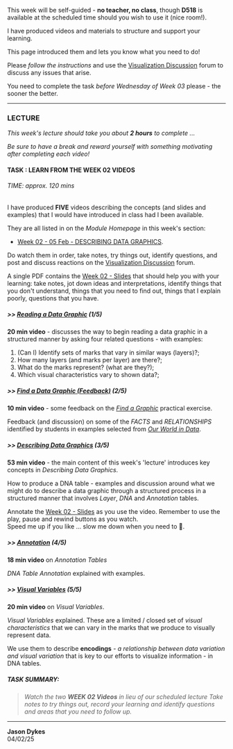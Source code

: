<link rel="stylesheet" href="https://jsndyks.github.io/sg2047/css/sg2047.css">

This week will be self-guided - <b>no teacher, no class</b>, though <b>D518</b> is available at the scheduled time should you wish to use it (nice room!).

I have produced videos and materials to structure and support your learning.

This page introduced them and lets you know what you need to do!

Please _follow the instructions_ and use the [Visualization Discussion](https://moodle4.city.ac.uk/mod/forum/view.php?id=824647) forum to discuss any issues that arise.

<!-- ---

There are **XXX** tasks this week:

- **three** are **homework** that consolidate on the learning that took place this week,
- **two** are **PREPARATION** - to make sure you are ready for next week's class -->

You need to complete the task _before Wednesday of Week 03_ please - the sooner the better.

---

### LECTURE

_This week's lecture should take you about **2 hours** to complete ..._

_Be sure to have a break and reward yourself with something motivating after completing each video!_

#### **TASK : LEARN FROM THE WEEK 02 VIDEOS**

###### TIME: approx. 120 mins

I have produced **FIVE** videos describing the concepts (and slides and examples) that I would have introduced in class had I been available.

They are all listed in on the _Module Homepage_ in this week's section:

 * [Week 02 - 05 Feb - DESCRIBING DATA GRAPHICS](https://moodle4.city.ac.uk/course/view.php?id=14949#section-6).



Do watch them in order, take notes, try things out, identify questions, and post and discuss reactions on the [Visualization Discussion](https://moodle4.city.ac.uk/mod/forum/view.php?id=824647) forum.

A single PDF contains the [Week 02 - Slides](https://moodle4.city.ac.uk/mod/resource/view.php?id=824668) that should help you with your learning: take notes, jot down ideas and interpretations, identify things that you don't understand, things that you need to find out, things that I explain poorly, questions that you have.

##### >> [Reading a Data Graphic](https://moodle4.city.ac.uk/mod/kalvidres/view.php?id=880745) (1/5)

**20 min video** - discusses the way to begin reading a data graphic in a structured manner by asking four related questions - with examples:

 1. (Can I) Identify sets of marks that vary in similar ways (layers)?; 
 2. How many layers (and marks per layer) are there?; 
 3. What do the marks represent? (what are they?); 
 4. Which visual characteristics vary to shown data?; 

##### >> [Find a Data Graphic (Feedback)](https://moodle4.city.ac.uk/mod/kalvidres/view.php?id=880748) (2/5)

**10 min video** - some feedback on the _[Find a Graphic](https://moodle4.city.ac.uk/mod/page/view.php?id=824665)_ practical exercise.

Feedback (and discussion) on some of the _FACTS_ and _RELATIONSHIPS_ identified by students in examples selected from _[Our World in Data](https://ourworldindata.org/)_.

##### >> [Describing Data Graphics](https://moodle4.city.ac.uk/mod/kalvidres/view.php?id=880744) (3/5)

**53 min video** - the main content of this week's 'lecture' introduces key concepts in _Describing Data Graphics_.

How to produce a DNA table - examples and discussion around what we might do to describe a data graphic through a structured process in a structured manner that involves _Layer_, _DNA_ and _Annotation_ tables.  

Annotate the [Week 02 - Slides](https://moodle4.city.ac.uk/mod/resource/view.php?id=824668) as you use the video.
Remember to use the play, pause and rewind buttons as you watch.<br/>
Speed me up if you like ... slow me down when you need to 🤣.

##### >> [Annotation](https://moodle4.city.ac.uk/mod/kalvidres/view.php?id=880760) (4/5)

**18 min video** on _Annotation Tables_

_DNA Table Annotation_ explained with examples.

##### >> [Visual Variables](https://moodle4.city.ac.uk/mod/kalvidres/view.php?id=880763) (5/5)

**20 min video** on _Visual Variables_.

_Visual Variables_ explained. These are a limited / closed set of _visual characteristics_ that we can vary in the marks that we produce to visually represent data.

We use them to describe **encodings** - _a relationship between data variation and visual variation_ that is key to our efforts to visualize information - in DNA tables.


<!--
Slides and commentary with example _DNA tables_ and an introduction to ways that we can capture '_ANNOTATION_' of marks associated with particular layers. These may _RELATE_ and _ASSOCIATE_ marks or be additional marks and labels that provide information to help interpret the encodings.

The video explains how to record annotation layers in the tables that we are producing.
Note that '_shade_' and '_area_' are interchangeable! Also note that in some examples I am not using the _visual variables_ to describe encodings ... but you may be able to do so.

- [SG2047 - Week 02 - ANNOTATION](https://web.microsoftstream.com/video/9932596b-f5a2-41e9-9193-0dd25ff28839)

##### Visual Variables

Introduces the set of _Visual Variables_ - the graphical characteristics of marks that we can vary in order to encode data. Make sure you know what they are and are able to use them in your DNA tables and other descriptions of graphics.

- [SG2047 - Week 02 - VISUAL VARIABLES](https://web.microsoftstream.com/video/55732f61-f864-45f6-bba9-75768cbee3ca)

--->

##### TASK SUMMARY:

> _Watch the two **WEEK 02 Videos** in lieu of our scheduled lecture_
> _Take notes to try things out, record your learning and identify questions and areas that you need to follow up._

<!---
on the new [SG2047 Video Stream](https://web.microsoftstream.com/channel/137359a5-0076-4ced-beb7-eeee913f232e)!_
 --->

---

**Jason Dykes**<br/>
04/02/25
